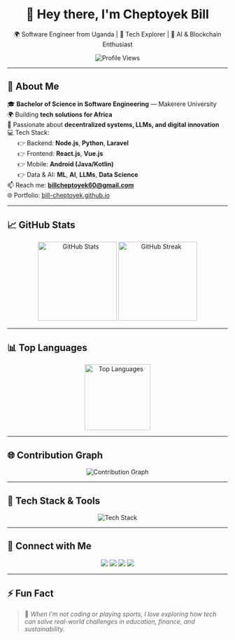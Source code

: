 <h1 align="center">👋 Hey there, I'm Cheptoyek Bill</h1>
<p align="center">🌍 Software Engineer from Uganda | 🚀 Tech Explorer | 🤖 AI & Blockchain Enthusiast</p>

<p align="center">
  <img src="https://komarev.com/ghpvc/?username=bill-cheptoyek&label=Profile%20views&color=0e75b6&style=flat" alt="Profile Views"/>
</p>

---

## 🚀 About Me

🎓 **Bachelor of Science in Software Engineering** — Makerere University  
🌍 Building **tech solutions for Africa**  
🔭 Passionate about **decentralized systems, LLMs, and digital innovation**  
💻 Tech Stack:  
&nbsp;&nbsp;&nbsp;&nbsp;&nbsp;&nbsp;👉 Backend: **Node.js**, **Python**, **Laravel**  
&nbsp;&nbsp;&nbsp;&nbsp;&nbsp;&nbsp;👉 Frontend: **React.js**, **Vue.js**  
&nbsp;&nbsp;&nbsp;&nbsp;&nbsp;&nbsp;👉 Mobile: **Android (Java/Kotlin)**  
&nbsp;&nbsp;&nbsp;&nbsp;&nbsp;&nbsp;👉 Data & AI: **ML**, **AI**, **LLMs**, **Data Science**  
📫 Reach me: **billcheptoyek60@gmail.com**  
🌐 Portfolio: [bill-cheptoyek.github.io](https://bill-cheptoyek.github.io/CHEPTOYEK-BILL/#home)

---

## 📈 GitHub Stats

<p align="center">
  <img src="https://github-readme-stats.vercel.app/api?username=bill-cheptoyek&show_icons=true&theme=radical" height="180" alt="GitHub Stats"/>
  <img src="https://github-readme-streak-stats.herokuapp.com/?user=bill-cheptoyek&theme=radical" height="180" alt="GitHub Streak"/>
</p>

---

## 📊 Top Languages

<p align="center">
  <img src="https://github-readme-stats.vercel.app/api/top-langs/?username=bill-cheptoyek&layout=compact&theme=radical" height="150" alt="Top Languages"/>
</p>

---

## 🌐 Contribution Graph

<p align="center">
  <img src="https://github-readme-activity-graph.cyclic.app/graph?username=bill-cheptoyek&theme=react-dark&hide_border=true&area=true" alt="Contribution Graph"/>
</p>

---

## 🧰 Tech Stack & Tools

<p align="center">
  <img src="https://skillicons.dev/icons?i=python,java,js,react,nodejs,vue,laravel,androidstudio,jupyter,docker,git,github,vscode,postgres,mysql" alt="Tech Stack"/>
</p>

---

## 🔗 Connect with Me

<p align="center">
  <a href="https://www.linkedin.com/in/cheptoyekbill1"><img src="https://img.shields.io/badge/LinkedIn-0077B5?style=for-the-badge&logo=linkedin&logoColor=white"/></a>
  <a href="https://stackoverflow.com/users/yourprofile"><img src="https://img.shields.io/badge/StackOverflow-FE7A16?style=for-the-badge&logo=stack-overflow&logoColor=white"/></a>
  <a href="https://www.kaggle.com/cheptoyekbill"><img src="https://img.shields.io/badge/Kaggle-20BEFF?style=for-the-badge&logo=kaggle&logoColor=white"/></a>
  <a href="https://twitter.com/trojan__bill"><img src="https://img.shields.io/badge/Twitter-1DA1F2?style=for-the-badge&logo=twitter&logoColor=white"/></a>
</p>

---

## ⚡ Fun Fact

> 🧠 *When I’m not coding or playing sports, I love exploring how tech can solve real-world challenges in education, finance, and sustainability.*
